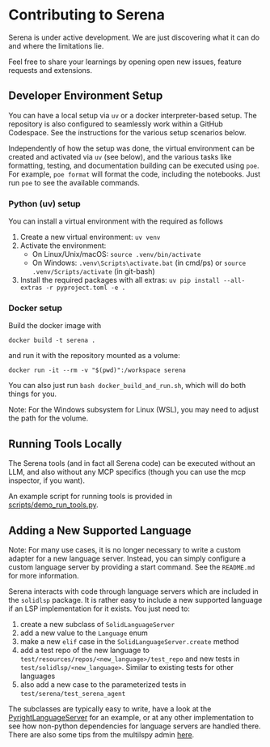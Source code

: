 # Contributing to Serena

Serena is under active development. We are just discovering what it can do and where the limitations lie.

Feel free to share your learnings by opening open new issues, feature requests and extensions.

## Developer Environment Setup

You can have a local setup via `uv` or a docker interpreter-based setup. 
The repository is also configured to seamlessly work within a GitHub Codespace. See the instructions
for the various setup scenarios below.

Independently of how the setup was done, the virtual environment can be 
created and activated via `uv` (see below), and the various tasks like formatting, testing, and documentation building
can be executed using `poe`. For example, `poe format` will format the code, including the 
notebooks. Just run `poe` to see the available commands.

### Python (uv) setup

You can install a virtual environment with the required as follows

1. Create a new virtual environment: `uv venv`
2. Activate the environment:
    * On Linux/Unix/macOS: `source .venv/bin/activate`
    * On Windows: `.venv\Scripts\activate.bat` (in cmd/ps) or `source .venv/Scripts/activate` (in git-bash) 
3. Install the required packages with all extras: `uv pip install --all-extras -r pyproject.toml -e .`

### Docker setup

Build the docker image with

```shell
docker build -t serena .
```

and run it with the repository mounted as a volume:

```shell
docker run -it --rm -v "$(pwd)":/workspace serena
```

You can also just run `bash docker_build_and_run.sh`, which will do both things
for you.

Note: For the Windows subsystem for Linux (WSL), you may need to adjust the path for the
volume.

## Running Tools Locally

The Serena tools (and in fact all Serena code) can be executed without an LLM, and also without
any MCP specifics (though you can use the mcp inspector, if you want).

An example script for running tools is provided in [scripts/demo_run_tools.py](scripts/demo_run_tools.py).

## Adding a New Supported Language

Note: For many use cases, it is no longer necessary to write a custom adapter for a new language server. Instead, you can simply configure a custom language server by providing a start command. See the `README.md` for more information.

Serena interacts with code through language servers which are included in
the `solidlsp` package. It is rather easy to include a new supported language
if an LSP implementation for it exists. You just need to:

1. create a new subclass of `SolidLanguageServer`
2. add a new value to the `Language` enum
3. make a new `elif` case in the `SolidLanguageServer.create` method
4. add a test repo of the new language to `test/resources/repos/<new_language>/test_repo`
   and new tests in `test/solidlsp/<new_language>`. Similar to existing tests for other languages
5. also add a new case to the parameterized tests in `test/serena/test_serena_agent`

The subclasses are typically easy to write, have a look at the 
[PyrightLanguageServer](src/multilspy/language_servers/pyright_language_server/pyright_server.py) 
for an example, or at any other implementation to see how non-python
dependencies for language servers are handled there.
There are also some tips from the multilspy admin [here](https://github.com/microsoft/multilspy/issues/5).
